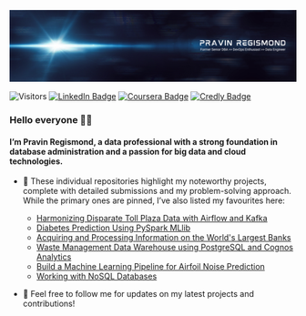 ![pregismond's GitHub Banner](./assets/header1.png)

![Visitors](https://api.visitorbadge.io/api/visitors?path=https%3A%2F%2Fgithub.com%2Fpregismond%2Fpregismond&countColor=%230d76a8&style=flat&labelStyle=none)
[![LinkedIn Badge](https://img.shields.io/badge/LinkedIn-Profile-informational?style=flat&logo=linkedin&logoColor=white&color=0D76A8)](https://www.linkedin.com/in/pregismond/)
[![Coursera Badge](https://img.shields.io/badge/Coursera-Profile-informational?style=flat&logo=coursera&logoColor=white&color=0D76A8)](https://www.coursera.org/learner/pregismond)
[![Credly Badge](https://img.shields.io/badge/Credly-Profile-informational?style=flat&logo=credly&logoColor=white&color=0D76A8)](https://www.credly.com/users/pregismond/badges?sort=-state_updated_at&page=1)

### Hello everyone 👋🏾

#### I’m Pravin Regismond, a data professional with a strong foundation in database administration and a passion for big data and cloud technologies.

- 💞️ These individual repositories highlight my noteworthy projects, complete with detailed submissions and my problem-solving approach. While the primary ones are pinned, I’ve also listed my favourites here:
  - [Harmonizing Disparate Toll Plaza Data with Airflow and Kafka](https://github.com/pregismond/etl-data-pipelines-with-shell-airflow-kafka)
  - [Diabetes Prediction Using PySpark MLlib](https://github.com/pregismond/coursera-diabetes-prediction)
  - [Acquiring and Processing Information on the World's Largest Banks](https://github.com/pregismond/python-project-for-data-engineering)
  - [Waste Management Data Warehouse using PostgreSQL and Cognos Analytics](https://github.com/pregismond/introduction-to-data-warehousing)
  - [Build a Machine Learning Pipeline for Airfoil Noise Prediction](https://github.com/pregismond/build-ml-pipeline-airfoil-noise-prediction)
  - [Working with NoSQL Databases](https://github.com/pregismond/working-with-nosql-databases)

- 👀 Feel free to follow me for updates on my latest projects and contributions!
